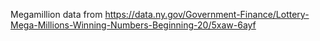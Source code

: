 Megamillion data from https://data.ny.gov/Government-Finance/Lottery-Mega-Millions-Winning-Numbers-Beginning-20/5xaw-6ayf

